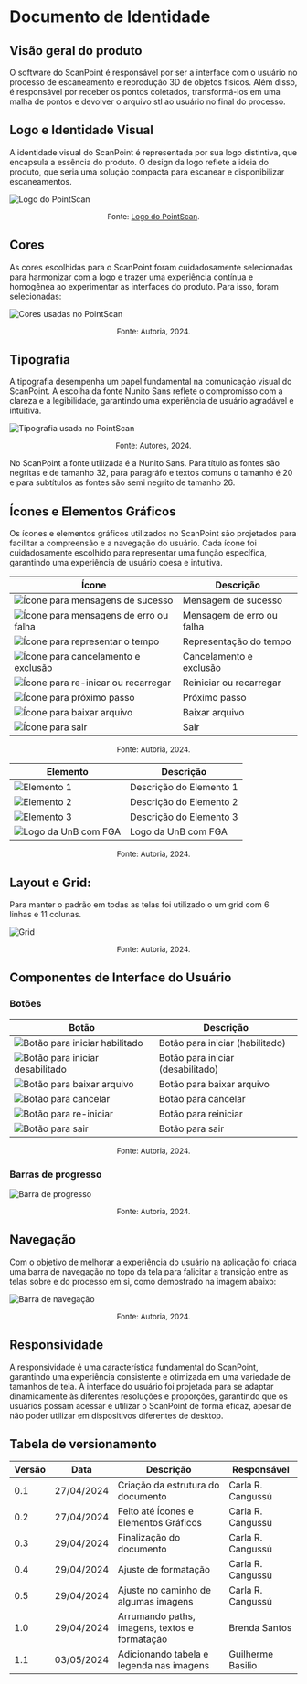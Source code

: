 # Documento de Identidade

## Visão geral do produto
O software do ScanPoint é responsável por ser a interface com o usuário  no processo de escaneamento e reprodução 3D de objetos físicos. Além disso, é responsável por receber os pontos coletados, transformá-los em uma malha de pontos e devolver o arquivo stl ao usuário no final do processo.

## Logo e Identidade Visual
A identidade visual do ScanPoint é representada por sua logo distintiva, que encapsula a essência do produto. O design da logo reflete a ideia do produto, que seria uma solução compacta para escanear e disponibilizar escaneamentos.

![Logo do PointScan](../assets/identidade/scanpoint-logo.png)
<font size="2"><p style="text-align: center">Fonte: [Logo do PointScan](https://www.canva.com).</p></font>

## Cores
As cores escolhidas para o ScanPoint foram cuidadosamente selecionadas para harmonizar com a logo e trazer uma experiência contínua e homogênea ao experimentar as interfaces do produto. Para isso, foram selecionadas:

![Cores usadas no PointScan](../assets/identidade/cores.png)
<font size="2"><p style="text-align: center">Fonte: Autoria, 2024.</p></font>

## Tipografia
A tipografia desempenha um papel fundamental na comunicação visual do ScanPoint. A escolha da fonte Nunito Sans reflete o compromisso com a clareza e a legibilidade, garantindo uma experiência de usuário agradável e intuitiva.

![Tipografia usada no PointScan](../assets/identidade/tipografia.png)
<font size="2"><p style="text-align: center">Fonte: Autores, 2024.</p></font>

No ScanPoint a fonte utilizada é a Nunito Sans. Para título as fontes são negritas e de tamanho 32, para paragráfo e textos comuns o tamanho é 20 e para subtítulos as fontes são semi negrito de tamanho 26.

## Ícones e Elementos Gráficos
Os ícones e elementos gráficos utilizados no ScanPoint são projetados para facilitar a compreensão e a navegação do usuário. Cada ícone foi cuidadosamente escolhido para representar uma função específica, garantindo uma experiência de usuário coesa e intuitiva.

| Ícone | Descrição |
| --- | --- |
| ![Ícone para mensagens de sucesso](../assets/identidade/check.png) | Mensagem de sucesso |
| ![Ícone para mensagens de erro ou falha](../assets/identidade/x.png) | Mensagem de erro ou falha |
| ![Ícone para representar o tempo](../assets/identidade/time.png) | Representação do tempo |
| ![Ícone para cancelamento e exclusão](../assets/identidade/xx.png) | Cancelamento e exclusão |
| ![Ícone para re-inicar ou recarregar](../assets/identidade/reload.png) | Reiniciar ou recarregar |
| ![Ícone para próximo passo](../assets/identidade/v.png) | Próximo passo |
| ![Ícone para baixar arquivo](../assets/identidade/baixar.png) | Baixar arquivo |
| ![Ícone para sair](../assets/identidade/sair.png) | Sair |

<font size="2"><p style="text-align: center">Fonte: Autoria, 2024.</p></font>

| Elemento | Descrição |
| --- | --- |
| ![Elemento 1](../assets/identidade/elemento1.png) | Descrição do Elemento 1 |
| ![Elemento 2](../assets/identidade/elemento2.png) | Descrição do Elemento 2 |
| ![Elemento 3](../assets/identidade/elemento3.png) | Descrição do Elemento 3 |
| ![Logo da UnB com FGA](../assets/identidade/unb-fga.png) | Logo da UnB com FGA |

<font size="2"><p style="text-align: center">Fonte: Autoria, 2024.</p></font>

## Layout e Grid:

Para manter o padrão em todas as telas foi utilizado o um grid com 6 linhas e 11 colunas.

![Grid](../assets/identidade/grid.png)

<font size="2"><p style="text-align: center">Fonte: Autoria, 2024.</p></font>

## Componentes de Interface do Usuário

### Botões

| Botão | Descrição |
| --- | --- |
| ![Botão para iniciar habilitado](../assets/identidade/botao-iniciar1.png) | Botão para iniciar (habilitado) |
| ![Botão para iniciar desabilitado](../assets/identidade/botao-iniciar2.png) | Botão para iniciar (desabilitado) |
| ![Botão para baixar arquivo](../assets/identidade/botao-baixar.png) | Botão para baixar arquivo |
| ![Botão para cancelar](../assets/identidade/botao-cancelar.png) | Botão para cancelar |
| ![Botão para re-iniciar](../assets/identidade/botao-reload.png) | Botão para reiniciar |
| ![Botão para sair](../assets/identidade/botao-sair.png) | Botão para sair |

<font size="2"><p style="text-align: center">Fonte: Autoria, 2024.</p></font>

### Barras de progresso

![Barra de progresso](../assets/identidade/barra-de-carregamento.png)

<font size="2"><p style="text-align: center">Fonte: Autoria, 2024.</p></font>

## Navegação

Com o objetivo de melhorar a experiência do usuário na aplicação foi criada uma barra de navegação no topo da tela para falicitar a transição entre as telas sobre e do processo em si, como demostrado na imagem abaixo:

![Barra de navegação](../assets/identidade/nav-bar.png)

<font size="2"><p style="text-align: center">Fonte: Autoria, 2024.</p></font>

## Responsividade

A responsividade é uma característica fundamental do ScanPoint, garantindo uma experiência consistente e otimizada em uma variedade de tamanhos de tela. A interface do usuário foi projetada para se adaptar dinamicamente às diferentes resoluções e proporções, garantindo que os usuários possam acessar e utilizar o ScanPoint de forma eficaz, apesar de não poder utilizar em dispositivos diferentes de desktop.

## Tabela de versionamento

| Versão| Data | Descrição | Responsável|
|-------|------|-----------|------------|
| 0.1 | 27/04/2024 | Criação da estrutura do documento | Carla R. Cangussú |
| 0.2 | 27/04/2024 | Feito até Ícones e Elementos Gráficos | Carla R. Cangussú |
| 0.3 | 29/04/2024 | Finalização do documento | Carla R. Cangussú |
| 0.4 | 29/04/2024 | Ajuste de formatação | Carla R. Cangussú |
| 0.5 | 29/04/2024 | Ajuste no caminho de algumas imagens | Carla R. Cangussú |
| 1.0 | 29/04/2024 | Arrumando paths, imagens, textos e formatação | Brenda Santos |
| 1.1 | 03/05/2024 | Adicionando tabela e legenda nas imagens | Guilherme Basilio |
